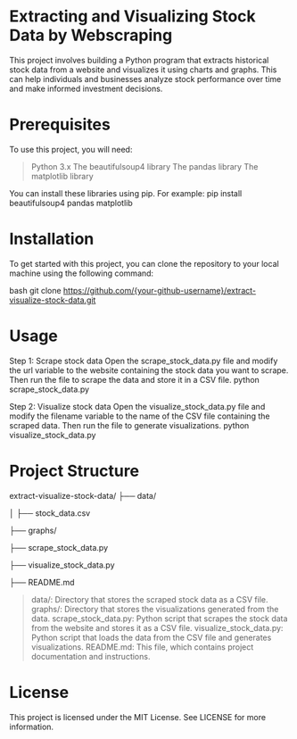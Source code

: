 # Extracting and Visualizing Stock Data by Webscraping
This project involves building a Python program that extracts historical stock data from a website and visualizes it using charts and graphs. This can help individuals and businesses analyze stock performance over time and make informed investment decisions.

# Prerequisites
To use this project, you will need:
> Python 3.x
> The beautifulsoup4 library
> The pandas library
> The matplotlib library

You can install these libraries using pip. For example:
pip install beautifulsoup4 pandas matplotlib

# Installation
To get started with this project, you can clone the repository to your local machine using the following command:

bash
git clone https://github.com/{your-github-username}/extract-visualize-stock-data.git

# Usage
Step 1: Scrape stock data
Open the scrape_stock_data.py file and modify the url variable to the website containing the stock data you want to scrape. Then run the file to scrape the data and store it in a CSV file.
python scrape_stock_data.py

Step 2: Visualize stock data
Open the visualize_stock_data.py file and modify the filename variable to the name of the CSV file containing the scraped data. Then run the file to generate visualizations.
python visualize_stock_data.py

# Project Structure
extract-visualize-stock-data/
├── data/

│   ├── stock_data.csv

├── graphs/

├── scrape_stock_data.py

├── visualize_stock_data.py

├── README.md

> data/: Directory that stores the scraped stock data as a CSV file.
> graphs/: Directory that stores the visualizations generated from the data.
> scrape_stock_data.py: Python script that scrapes the stock data from the website and stores it as a CSV file.
> visualize_stock_data.py: Python script that loads the data from the CSV file and generates visualizations.
> README.md: This file, which contains project documentation and instructions.

# License
This project is licensed under the MIT License. See LICENSE for more information.
